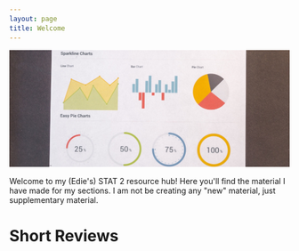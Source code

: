```yaml
---
layout: page
title: Welcome
---
```


![Some pretty graphs *_*](images/charts-colored-pencils-coloured-pencils-669622.jpg)

Welcome to my (Edie's) STAT 2 resource hub! Here you'll find the material I have made for my sections. I am not be creating any "new" material, just supplementary material.

# Short Reviews
